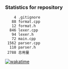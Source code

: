 ### Statistics for repository
```
    4 .gitignore
   88 format.cpp
   12 format.h
  846 lexer.cpp
   94 lexer.h
   72 main.cpp
 1562 parser.cpp
  110 parser.h
 2788 总用量
```
[![wakatime](https://wakatime.com/badge/user/c68823dc-0db7-4e05-91c0-03831ee31036/project/0c1042ce-eb76-4607-8bd6-388cb8b2dc82.svg)](https://wakatime.com/badge/user/c68823dc-0db7-4e05-91c0-03831ee31036/project/0c1042ce-eb76-4607-8bd6-388cb8b2dc82)
